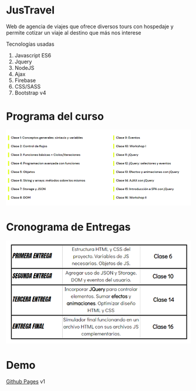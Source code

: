 JusTravel
===

Web de agencia de viajes que ofrece diversos tours con hospedaje y permite cotizar un viaje al destino que más nos interese

Tecnologías usadas

1. Javascript ES6
2. Jquery
3. NodeJS
4. Ajax
5. Firebase
6. CSS/SASS
7. Bootstrap v4

Programa del curso
===
!["Programa"](img/programa.png "Programa del curso")

Cronograma de Entregas
===

!["Requerimientos"](img/req.png "Cronograma de Entregas")

Demo
===

[Github Pages](https://torrescereno.github.io/js-coder-tour-app/) v1